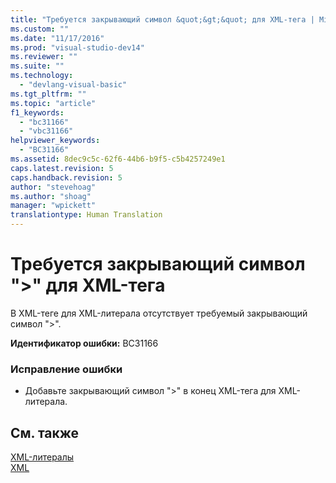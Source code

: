 ```yaml
---
title: "Требуется закрывающий символ &quot;&gt;&quot; для XML-тега | Microsoft Docs"
ms.custom: ""
ms.date: "11/17/2016"
ms.prod: "visual-studio-dev14"
ms.reviewer: ""
ms.suite: ""
ms.technology: 
  - "devlang-visual-basic"
ms.tgt_pltfrm: ""
ms.topic: "article"
f1_keywords: 
  - "bc31166"
  - "vbc31166"
helpviewer_keywords: 
  - "BC31166"
ms.assetid: 8dec9c5c-62f6-44b6-b9f5-c5b4257249e1
caps.latest.revision: 5
caps.handback.revision: 5
author: "stevehoag"
ms.author: "shoag"
manager: "wpickett"
translationtype: Human Translation
---
```

# Требуется закрывающий символ &quot;&gt;&quot; для XML-тега
В XML\-теге для XML\-литерала отсутствует требуемый закрывающий символ "\>".  
  
 **Идентификатор ошибки:** BC31166  
  
### Исправление ошибки  
  
-   Добавьте закрывающий символ "\>" в конец XML\-тега для XML\-литерала.  
  
## См. также  
 [XML\-литералы](../../visual-basic/language-reference/xml-literals/index.md)   
 [XML](../../visual-basic/programming-guide/language-features/xml/index.md)